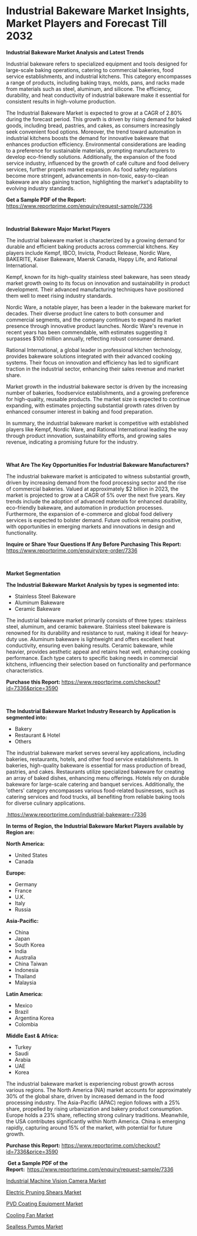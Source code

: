 <p><h1>Industrial Bakeware Market Insights, Market Players and Forecast Till 2032</h1></p><p><strong>Industrial Bakeware Market Analysis and Latest Trends</strong></p>
<p><p>Industrial bakeware refers to specialized equipment and tools designed for large-scale baking operations, catering to commercial bakeries, food service establishments, and industrial kitchens. This category encompasses a range of products, including baking trays, molds, pans, and racks made from materials such as steel, aluminum, and silicone. The efficiency, durability, and heat conductivity of industrial bakeware make it essential for consistent results in high-volume production.</p><p>The Industrial Bakeware Market is expected to grow at a CAGR of 2.80% during the forecast period. This growth is driven by rising demand for baked goods, including bread, pastries, and cakes, as consumers increasingly seek convenient food options. Moreover, the trend toward automation in industrial kitchens boosts the demand for innovative bakeware that enhances production efficiency. Environmental considerations are leading to a preference for sustainable materials, prompting manufacturers to develop eco-friendly solutions. Additionally, the expansion of the food service industry, influenced by the growth of café culture and food delivery services, further propels market expansion. As food safety regulations become more stringent, advancements in non-toxic, easy-to-clean bakeware are also gaining traction, highlighting the market's adaptability to evolving industry standards.</p></p>
<p><strong>Get a Sample PDF of the Report:&nbsp;</strong> <a href="https://www.reportprime.com/enquiry/request-sample/7336?utm_campaign=1119&utm_medium=2&utm_source=Github&utm_content=ia&utm_term=19032025&utm_id=industrial-bakeware">https://www.reportprime.com/enquiry/request-sample/7336</a></p>
<p>&nbsp;</p>
<p><strong>Industrial Bakeware Major Market Players</strong></p>
<p><p>The industrial bakeware market is characterized by a growing demand for durable and efficient baking products across commercial kitchens. Key players include Kempf, IBCO, Invicta, Product Release, Nordic Ware, BAKERITE, Kaiser Bakeware, Maersk Canada, Happy Life, and Rational International.</p><p>Kempf, known for its high-quality stainless steel bakeware, has seen steady market growth owing to its focus on innovation and sustainability in product development. Their advanced manufacturing techniques have positioned them well to meet rising industry standards.</p><p>Nordic Ware, a notable player, has been a leader in the bakeware market for decades. Their diverse product line caters to both consumer and commercial segments, and the company continues to expand its market presence through innovative product launches. Nordic Ware's revenue in recent years has been commendable, with estimates suggesting it surpasses $100 million annually, reflecting robust consumer demand.</p><p>Rational International, a global leader in professional kitchen technology, provides bakeware solutions integrated with their advanced cooking systems. Their focus on innovation and efficiency has led to significant traction in the industrial sector, enhancing their sales revenue and market share.</p><p>Market growth in the industrial bakeware sector is driven by the increasing number of bakeries, foodservice establishments, and a growing preference for high-quality, reusable products. The market size is expected to continue expanding, with estimates projecting substantial growth rates driven by enhanced consumer interest in baking and food preparation.</p><p>In summary, the industrial bakeware market is competitive with established players like Kempf, Nordic Ware, and Rational International leading the way through product innovation, sustainability efforts, and growing sales revenue, indicating a promising future for the industry.</p></p>
<p>&nbsp;</p>
<p><strong>What Are The Key Opportunities For Industrial Bakeware Manufacturers?</strong></p>
<p><p>The industrial bakeware market is anticipated to witness substantial growth, driven by increasing demand from the food processing sector and the rise of commercial bakeries. Valued at approximately $2 billion in 2023, the market is projected to grow at a CAGR of 5% over the next five years. Key trends include the adoption of advanced materials for enhanced durability, eco-friendly bakeware, and automation in production processes. Furthermore, the expansion of e-commerce and global food delivery services is expected to bolster demand. Future outlook remains positive, with opportunities in emerging markets and innovations in design and functionality.</p></p>
<p><strong>Inquire or Share Your Questions If Any Before Purchasing This Report:</strong> <a href="https://www.reportprime.com/enquiry/pre-order/7336?utm_campaign=1119&utm_medium=2&utm_source=Github&utm_content=ia&utm_term=19032025&utm_id=industrial-bakeware">https://www.reportprime.com/enquiry/pre-order/7336</a></p>
<p>&nbsp;</p>
<p><strong>Market Segmentation</strong></p>
<p><strong>The Industrial Bakeware Market Analysis by types is segmented into:</strong></p>
<p><ul><li>Stainless Steel Bakeware</li><li>Aluminum Bakeware</li><li>Ceramic Bakeware</li></ul></p>
<p><p>The industrial bakeware market primarily consists of three types: stainless steel, aluminum, and ceramic bakeware. Stainless steel bakeware is renowned for its durability and resistance to rust, making it ideal for heavy-duty use. Aluminum bakeware is lightweight and offers excellent heat conductivity, ensuring even baking results. Ceramic bakeware, while heavier, provides aesthetic appeal and retains heat well, enhancing cooking performance. Each type caters to specific baking needs in commercial kitchens, influencing their selection based on functionality and performance characteristics.</p></p>
<p><strong>Purchase this Report:&nbsp;</strong><a href="https://www.reportprime.com/checkout?id=7336&price=3590&utm_campaign=1119&utm_medium=2&utm_source=Github&utm_content=ia&utm_term=19032025&utm_id=industrial-bakeware">https://www.reportprime.com/checkout?id=7336&price=3590</a></p>
<p>&nbsp;</p>
<p><strong>The Industrial Bakeware Market Industry Research by Application is segmented into:</strong></p>
<p><ul><li>Bakery</li><li>Restaurant & Hotel</li><li>Others</li></ul></p>
<p><p>The industrial bakeware market serves several key applications, including bakeries, restaurants, hotels, and other food service establishments. In bakeries, high-quality bakeware is essential for mass production of bread, pastries, and cakes. Restaurants utilize specialized bakeware for creating an array of baked dishes, enhancing menu offerings. Hotels rely on durable bakeware for large-scale catering and banquet services. Additionally, the 'others' category encompasses various food-related businesses, such as catering services and food trucks, all benefiting from reliable baking tools for diverse culinary applications.</p></p>
<p><a href="https://www.reportprime.com/industrial-bakeware-r7336?utm_campaign=1119&utm_medium=2&utm_source=Github&utm_content=ia&utm_term=19032025&utm_id=industrial-bakeware">&nbsp;https://www.reportprime.com/industrial-bakeware-r7336</a></p>
<p><strong>In terms of Region, the Industrial Bakeware Market Players available by Region are:</strong></p>
<p>
    <p> <strong> North America: </strong>
        <ul>
            <li>United States</li>
            <li>Canada</li>
        </ul>
        </p> 
    <p> <strong> Europe: </strong>
        <ul>
            <li>Germany</li>
            <li>France</li>
            <li>U.K.</li>
            <li>Italy</li>
            <li>Russia</li>
        </ul>
        </p> 
    <p> <strong> Asia-Pacific: </strong>
        <ul>
            <li>China</li>
            <li>Japan</li>
            <li>South Korea</li>
            <li>India</li>
            <li>Australia</li>
            <li>China Taiwan</li>
            <li>Indonesia</li>
            <li>Thailand</li>
            <li>Malaysia</li>
        </ul>
        </p> 
    <p> <strong> Latin America: </strong>
        <ul>
            <li>Mexico</li>
            <li>Brazil</li>
            <li>Argentina Korea</li>
            <li>Colombia</li>
        </ul>
        </p> 
    <p> <strong> Middle East & Africa: </strong>
        <ul>
            <li>Turkey</li>
            <li>Saudi</li>
            <li>Arabia</li>
            <li>UAE</li>
            <li>Korea</li>
        </ul>
    </p>
    </p>
<p><p>The industrial bakeware market is experiencing robust growth across various regions. The North America (NA) market accounts for approximately 30% of the global share, driven by increased demand in the food processing industry. The Asia-Pacific (APAC) region follows with a 25% share, propelled by rising urbanization and bakery product consumption. Europe holds a 23% share, reflecting strong culinary traditions. Meanwhile, the USA contributes significantly within North America. China is emerging rapidly, capturing around 15% of the market, with potential for future growth.</p></p>
<p><strong>Purchase this Report: </strong><a href="https://www.reportprime.com/checkout?id=7336&price=3590&utm_campaign=1119&utm_medium=2&utm_source=Github&utm_content=ia&utm_term=19032025&utm_id=industrial-bakeware">https://www.reportprime.com/checkout?id=7336&price=3590</a></p>
<p>&nbsp;<strong>Get a Sample PDF of the Report:&nbsp;&nbsp;</strong><a href="https://www.reportprime.com/enquiry/request-sample/7336?utm_campaign=1119&utm_medium=2&utm_source=Github&utm_content=ia&utm_term=19032025&utm_id=industrial-bakeware">https://www.reportprime.com/enquiry/request-sample/7336</a></p>
<p><strong></strong></p>
<p><p><a href="https://github.com/kavechoxo/Market-Research-Report-List-1/blob/main/industrial-machine-vision-camera-market.md?utm_campaign=1119&utm_medium=2&utm_source=Github&utm_content=ia&utm_term=19032025&utm_id=industrial-bakeware">Industrial Machine Vision Camera Market</a></p><p><a href="https://github.com/boonegoicks7/Market-Research-Report-List-1/blob/main/electric-pruning-shears-market.md?utm_campaign=1119&utm_medium=2&utm_source=Github&utm_content=ia&utm_term=19032025&utm_id=industrial-bakeware">Electric Pruning Shears Market</a></p><p><a href="https://github.com/gavalegeyndt26/Market-Research-Report-List-1/blob/main/pvd-coating-equipment-market.md?utm_campaign=1119&utm_medium=2&utm_source=Github&utm_content=ia&utm_term=19032025&utm_id=industrial-bakeware">PVD Coating Equipment Market</a></p><p><a href="https://github.com/cernkomlkawi/Market-Research-Report-List-1/blob/main/cooling-fan-market.md?utm_campaign=1119&utm_medium=2&utm_source=Github&utm_content=ia&utm_term=19032025&utm_id=industrial-bakeware">Cooling Fan Market</a></p><p><a href="https://github.com/jensanohishi/Market-Research-Report-List-1/blob/main/sealless-pumps-market.md?utm_campaign=1119&utm_medium=2&utm_source=Github&utm_content=ia&utm_term=19032025&utm_id=industrial-bakeware">Sealless Pumps Market</a></p></p>